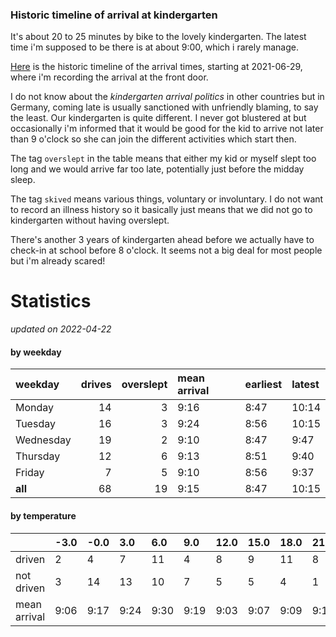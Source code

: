 ### Historic timeline of arrival at kindergarten

It's about 20 to 25 minutes by bike to the lovely kindergarten. 
The latest time i'm supposed to be there is at about 9:00, 
which i rarely manage. 

[Here](times.csv) is the historic timeline of the arrival times, starting
at 2021-06-29, where i'm recording the arrival at the front door.

I do not know about the *kindergarten arrival politics* in other
countries but in Germany, coming late is usually sanctioned 
with unfriendly blaming, to say the least. Our kindergarten is quite
different. I never got blustered at but occasionally i'm informed
that it would be good for the kid to arrive not later than 9 o'clock
so she can join the different activities which start then. 

The tag `overslept` in the table means that either my kid or myself
slept too long and we would arrive far too late, potentially just
before the midday sleep.

The tag `skived` means various things, voluntary or involuntary. I 
do not want to record an illness history so it basically just means
that we did not go to kindergarten without having overslept.

There's another 3 years of kindergarten ahead before we actually 
have to check-in at school before 8 o'clock. It seems not a big deal
for most people but i'm already scared!


# Statistics

*updated on 2022-04-22*

#### by weekday

| weekday   |   drives |   overslept | mean arrival   | earliest   | latest   |
|:----------|---------:|------------:|:---------------|:-----------|:---------|
| Monday    |       14 |           3 | 9:16           | 8:47       | 10:14    |
| Tuesday   |       16 |           3 | 9:24           | 8:56       | 10:15    |
| Wednesday |       19 |           2 | 9:10           | 8:47       | 9:47     |
| Thursday  |       12 |           6 | 9:13           | 8:51       | 9:40     |
| Friday    |        7 |           5 | 9:10           | 8:56       | 9:37     |
| **all**   |       68 |          19 | 9:15           | 8:47       | 10:15    |

#### by temperature

|              | -3.0   | -0.0   | 3.0   | 6.0   | 9.0   | 12.0   | 15.0   | 18.0   | 21.0   | 24.0   |
|:-------------|:-------|:-------|:------|:------|:------|:-------|:-------|:-------|:-------|:-------|
| driven       | 2      | 4      | 7     | 11    | 4     | 8      | 9      | 11     | 8      | 3      |
| not driven   | 3      | 14     | 13    | 10    | 7     | 5      | 5      | 4      | 1      | 1      |
| mean arrival | 9:06   | 9:17   | 9:24  | 9:30  | 9:19  | 9:03   | 9:07   | 9:09   | 9:17   | 9:15   |

